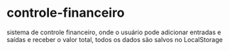 # controle-financeiro
sistema de controle financeiro, onde o usuário pode adicionar entradas e saídas e receber o valor total, todos os dados são salvos no LocalStorage
